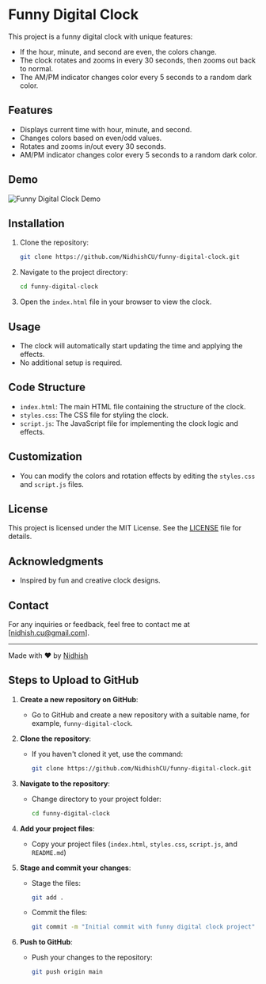 # Funny Digital Clock

This project is a funny digital clock with unique features:
- If the hour, minute, and second are even, the colors change.
- The clock rotates and zooms in every 30 seconds, then zooms out back to normal.
- The AM/PM indicator changes color every 5 seconds to a random dark color.

## Features

- Displays current time with hour, minute, and second.
- Changes colors based on even/odd values.
- Rotates and zooms in/out every 30 seconds.
- AM/PM indicator changes color every 5 seconds to a random dark color.

## Demo

![Funny Digital Clock Demo](https://github.com/NidhishCU/Funny-Digital-Clock/assets/98959174/14bfc275-e59d-4701-9699-c0315b602495)

## Installation

1. Clone the repository:
    ```bash
    git clone https://github.com/NidhishCU/funny-digital-clock.git
    ```
2. Navigate to the project directory:
    ```bash
    cd funny-digital-clock
    ```
3. Open the `index.html` file in your browser to view the clock.

## Usage

- The clock will automatically start updating the time and applying the effects.
- No additional setup is required.

## Code Structure

- `index.html`: The main HTML file containing the structure of the clock.
- `styles.css`: The CSS file for styling the clock.
- `script.js`: The JavaScript file for implementing the clock logic and effects.

## Customization

- You can modify the colors and rotation effects by editing the `styles.css` and `script.js` files.

## License

This project is licensed under the MIT License. See the [LICENSE](LICENSE) file for details.

## Acknowledgments

- Inspired by fun and creative clock designs.

## Contact

For any inquiries or feedback, feel free to contact me at [nidhish.cu@gmail.com].

---

Made with ❤️ by [Nidhish](https://github.com/NidhishCU)

## Steps to Upload to GitHub

1. **Create a new repository on GitHub**:
   - Go to GitHub and create a new repository with a suitable name, for example, `funny-digital-clock`.

2. **Clone the repository**:
   - If you haven't cloned it yet, use the command:
     ```bash
     git clone https://github.com/NidhishCU/funny-digital-clock.git
     ```

3. **Navigate to the repository**:
   - Change directory to your project folder:
     ```bash
     cd funny-digital-clock
     ```

4. **Add your project files**:
   - Copy your project files (`index.html`, `styles.css`, `script.js`, and `README.md`)

5. **Stage and commit your changes**:
   - Stage the files:
     ```bash
     git add .
     ```
   - Commit the files:
     ```bash
     git commit -m "Initial commit with funny digital clock project"
     ```

6. **Push to GitHub**:
   - Push your changes to the repository:
     ```bash
     git push origin main
     ```

